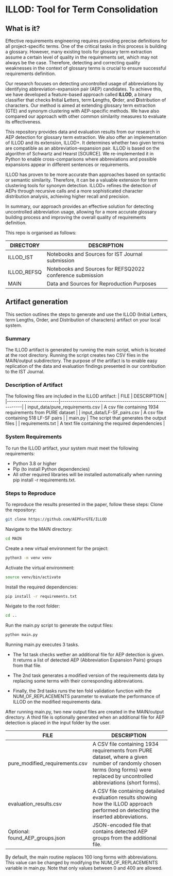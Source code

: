 # ILLOD: Tool for Term Consolidation

## What is it?
Effective requirements engineering requires providing precise definitions for all project-specific terms. One of the critical tasks in this process is building a glossary. However, many existing tools for glossary term extraction assume a certain level of quality in the requirements set, which may not always be the case. Therefore, detecting and correcting quality weaknesses in the context of glossary terms is crucial to ensure successful requirements definition.

Our research focuses on detecting uncontrolled usage of abbreviations by identifying abbreviation-expansion pair (AEP) candidates. To achieve this, we have developed a feature-based approach called **ILLOD**, a binary classifier that checks **I**nitial **L**etters, term **L**engths, **O**rder, and **D**istribution of characters. Our method is aimed at extending glossary term extraction (GTE) and synonym clustering with AEP-specific methods. We have also compared our approach with other common similarity measures to evaluate its effectiveness.

This repository provides data and evaluation results from our research in AEP detection for glossary term extraction. We also offer an implementation of ILLOD and its extension, ILLOD+. It determines whether two given terms are compatible as an abbreviation-expansion pair. ILLOD is based on the algorithm of Schwartz and Hearst [SOURCE]. We re-implemented it in Python to enable cross-comparisons where abbreviations and possible expansions appear in different sentences or requirements.

ILLOD has proven to be more accurate than approaches based on syntactic or semantic similarity. Therefore, it can be a valuable extension for term clustering tools for synonym detection. ILLOD+ refines the detection of AEPs through recursive calls and a more sophisticated character distribution analysis, achieving higher recall and precision.

In summary, our approach provides an effective solution for detecting uncontrolled abbreviation usage, allowing for a more accurate glossary building process and improving the overall quality of requirements definition.

This repo is organised as follows:

| DIRECTORY | DESCRIPTION |
| ------ | ------ |
| ILLOD_IST | Notebooks and Sources for IST Journal submission |
| ILLOD_REFSQ | Notebooks and Sources for REFSQ2022 conference submission |
| MAIN | Data and Sources for Reproduction Purposes |

## Artifact generation
This section outlines the steps to generate and use the ILLOD (Initial Letters, term Lengths, Order, and Distribution of characters) artifact on your local system.

### Summary
The ILLOD artifact is generated by running the main script, which is located at the root directory. Running the script creates two CSV files in the MAIN/output subdirectory. The purpose of the artifact is to enable easy replication of the data and evaluation findings presented in our contribution to the IST Journal.

### Description of Artifact
The following files are included in the ILLOD artifact:
| FILE                    | DESCRIPTION                                               |
|-------------------------|-----------------------------------------------------------|
| input_data/pure_requirements.csv | A csv file containing 1934 requirements from PURE dataset |
| input_data/LF-SF_pairs.csv | A csv file containing 518 LF-SF pairs                     |
| main&#46;py             | The script that generates the output files                |
| requirements.txt        | A text file containing the required dependencies          |

### System Requirements
To run the ILLOD artifact, your system must meet the following requirements:
- Python 3.8 or higher
- Pip (to install Python dependencies)
- All other required libraries will be installed automatically when running pip install -r requirements.txt.


### Steps to Reproduce
To reproduce the results presented in the paper, follow these steps:
Clone the repository:
```sh
git clone https://github.com/AEPForGTE/ILLOD
```
Navigate to the MAIN directory:
```sh
cd MAIN
```

Create a new virtual environment for the project:
```sh
python3 -m venv venv
```

Activate the virtual environment:
```sh
source venv/bin/activate
```

Install the required dependencies:
```sh
pip install -r requirements.txt
```

Nvigate to the root folder:
```sh
cd ..
```

Run the main&#46;py script to generate the output files:
```sh
python main.py
```

Running main&#46;py executes 3 tasks.

- The 1st task checks wether an additional file for AEP detection is given. It returns a list of detected AEP (Abbreviation Expansion Pairs) groups from that file.

- The 2nd task generates a modified version of the requirements data by replacing some terms with their corresponding abbreviations.

- Finally, the 3rd tasks runs the ten fold validation function with the NUM_OF_REPLACEMENTS parameter to evaluate the performance of ILLOD on the modified requirements data. 


After running main&#46;py, two new output files are created in the MAIN/output directory. A third file is optionally generated when an additional file for AEP detection is placed in the input folder by the user.


| FILE                            | DESCRIPTION |
|---------------------------------| ------ |
| pure_modified_requirements.csv  | A CSV file containing 1934 requirements from PURE dataset, where a given number of randomly chosen terms (long forms) were replaced by uncontrolled abbreviations (short forms).|
| evaluation_results.csv          | A CSV file containing detailed evaluation results showing how the ILLOD approach performed on detecting the inserted abbreviations.|
| Optional: found_AEP_groups.json | JSON-encoded file that contains detected AEP groups from the additional file. |



By default, the main routine replaces 100 long forms with abbreviations. This value can be changed by modifying the NUM_OF_REPLACEMENTS variable in main&#46;py. Note that only values between 0 and 400 are allowed. 

